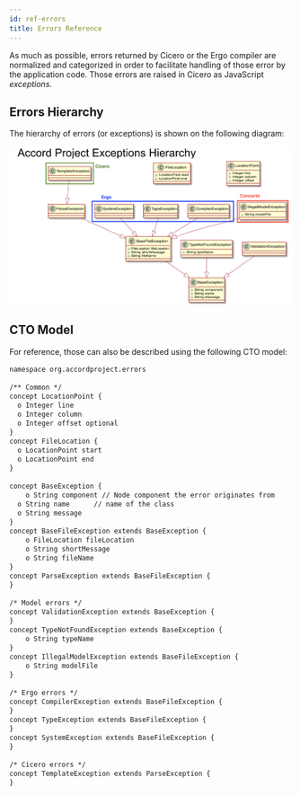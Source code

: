 ```yaml
---
id: ref-errors
title: Errors Reference
---
```


As much as possible, errors returned by Cicero or the Ergo compiler are normalized and categorized in order to facilitate handling of those error by the application code. Those errors are raised in Cicero as JavaScript _exceptions_.

## Errors Hierarchy

The hierarchy of errors (or exceptions) is shown on the following diagram:

![Error Hierarchy](assets/exceptions.png)

## CTO Model

For reference, those can also be described using the following CTO model:

```ergo
namespace org.accordproject.errors

/** Common */
concept LocationPoint {
  o Integer line
  o Integer column
  o Integer offset optional
}
concept FileLocation {
  o LocationPoint start
  o LocationPoint end
}

concept BaseException {
	o String component // Node component the error originates from
  o String name      // name of the class
  o String message
}
concept BaseFileException extends BaseException {
	o FileLocation fileLocation
	o String shortMessage
	o String fileName
}
concept ParseException extends BaseFileException {
}

/* Model errors */
concept ValidationException extends BaseException {
}
concept TypeNotFoundException extends BaseException {
	o String typeName
}
concept IllegalModelException extends BaseFileException {
	o String modelFile
}

/* Ergo errors */
concept CompilerException extends BaseFileException {
}
concept TypeException extends BaseFileException {
}
concept SystemException extends BaseFileException {
}

/* Cicero errors */
concept TemplateException extends ParseException {
}
```
